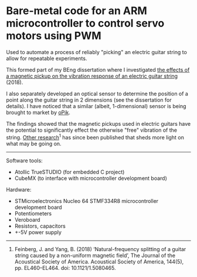 # Bare-metal code for an ARM microcontroller to control servo motors using PWM

Used to automate a process of reliably "picking" an electric guitar string to allow for repeatable experiments.

This formed part of my BEng dissertation where I investigated [the effects of a magnetic pickup on the vibration response of an electric guitar string](https://www.academia.edu/42961860/The_Effects_of_a_Magnetic_Pickup_on_the_Vibration_Response_of_an_Electric_Guitar_String) (2018).

I also separately developed an optical sensor to determine the position of a point along the guitar string in 2 dimensions (see the dissertation for details). I have noticed that a similar (albeit, 1-dimensional) sensor is being brought to market by [oPik](https://www.kickstarter.com/projects/light4sound/opikthe-optical-guitar-pickup).

The findings showed that the magnetic pickups used in electric guitars have the potential to significantly effect the otherwise "free" vibration of the string. [Other research](https://asa.scitation.org/doi/full/10.1121/1.5080465)<sup>1</sup> has since been published that sheds more light on what may be going on.

---

Software tools:
- Atollic TrueSTUDIO (for embedded C project)
- CubeMX (to interface with microcontroller development board)

Hardware: 
- STMicroelectronics Nucleo 64 STMF334R8 microcontroller development board
- Potentiometers
- Veroboard
- Resistors, capacitors
- +-5V power supply

---

1. Feinberg, J. and Yang, B. (2018) ‘Natural-frequency splitting of a guitar string caused by a non-uniform magnetic field’, The Journal of the Acoustical Society of America. Acoustical Society of America, 144(5), pp. EL460–EL464. doi: 10.1121/1.5080465.

